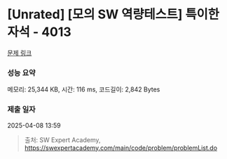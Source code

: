 # [Unrated] [모의 SW 역량테스트] 특이한 자석 - 4013 

[문제 링크](https://swexpertacademy.com/main/code/problem/problemDetail.do?contestProbId=AWIeV9sKkcoDFAVH) 

### 성능 요약

메모리: 25,344 KB, 시간: 116 ms, 코드길이: 2,842 Bytes

### 제출 일자

2025-04-08 13:59



> 출처: SW Expert Academy, https://swexpertacademy.com/main/code/problem/problemList.do